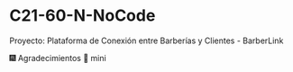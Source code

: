 # C21-60-N-NoCode
Proyecto: Plataforma de Conexión entre Barberías y Clientes - BarberLink


🎆 Agradecimientos 🎇
mini
